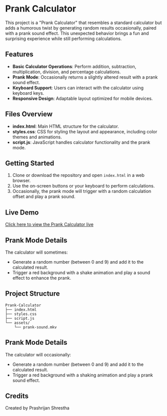 # Prank Calculator

This project is a "Prank Calculator" that resembles a standard calculator but adds a humorous twist by generating random results occasionally, paired with a prank sound effect. This unexpected behavior brings a fun and surprising experience while still performing calculations.

## Features

- **Basic Calculator Operations**: Perform addition, subtraction, multiplication, division, and percentage calculations.
- **Prank Mode**: Occasionally returns a slightly altered result with a prank sound effect.
- **Keyboard Support**: Users can interact with the calculator using keyboard keys.
- **Responsive Design**: Adaptable layout optimized for mobile devices.

## Files Overview

- **index.html**: Main HTML structure for the calculator.
- **styles.css**: CSS for styling the layout and appearance, including color themes and animations.
- **script.js**: JavaScript handles calculator functionality and the prank mode.

## Getting Started

1. Clone or download the repository and open `index.html` in a web browser.
2. Use the on-screen buttons or your keyboard to perform calculations.
3. Occasionally, the prank mode will trigger with a random calculation offset and play a prank sound.

## Live Demo

[Click here to view the Prank Calculator live](https://prashrijan.github.io/prank-calculator/) <!-- Replace "#" with the actual URL once hosted -->

## Prank Mode Details

The calculator will sometimes:

- Generate a random number (between 0 and 9) and add it to the calculated result.
- Trigger a red background with a shake animation and play a sound effect to enhance the prank.

## Project Structure

```
Prank-Calculator
├── index.html
├── styles.css
├── script.js
└── assets/
    └── prank-sound.mkv
```

## Prank Mode Details

The calculator will occasionally:

- Generate a random number (between 0 and 9) and add it to the calculated result.
- Trigger a red background with a shaking animation and play a prank sound effect.

## Credits

Created by Prashrijan Shrestha
